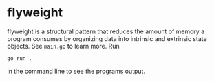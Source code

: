 # flyweight

flyweight is a structural pattern that reduces the amount of memory a program consumes
by organizing data into intrinsic and extrinsic state objects. See `main.go` to learn more.
Run
```
go run .
```
in the command line to see the programs output.